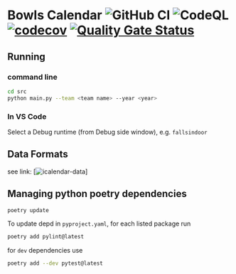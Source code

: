 # Bowls Calendar ![GitHub CI](https://github.com/garymcwilliams/ggbowlscalendar/actions/workflows/workflow-all.yml/badge.svg?event=push) ![CodeQL](https://github.com/garymcwilliams/ggbowlscalendar/actions/workflows/workflow-codeql.yml/badge.svg?event=push) [![codecov](https://codecov.io/github/garymcwilliams/ggbowlscalendar/graph/badge.svg?token=EGNK0HBDQK)](https://codecov.io/github/garymcwilliams/ggbowlscalendar) [![Quality Gate Status](https://sonarcloud.io/api/project_badges/measure?project=garymcwilliams_ggbowlscalendar&metric=alert_status)](https://sonarcloud.io/summary/new_code?id=garymcwilliams_ggbowlscalendar)

## Running

### command line

```bash
cd src
python main.py --team <team name> --year <year>
```

### In VS Code

Select a Debug runtime (from Debug side window), e.g. `fallsindoor`

## Data Formats

see link: [![icalendar-data](https://github.com/garymcwilliams/icalendar-data)]

## Managing python poetry dependencies

```bash
poetry update
```

To update depd in `pyproject.yaml`, for each listed package run

```bash
poetry add pylint@latest
```

for `dev` dependencies use

```bash
poetry add --dev pytest@latest
```
